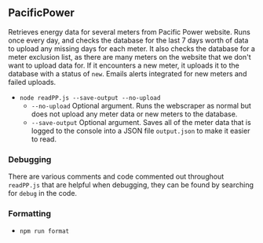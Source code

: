## PacificPower

Retrieves energy data for several meters from Pacific Power website. Runs once every day, and checks the database for the last 7 days worth of data to upload any missing days for each meter. It also checks the database for a meter exclusion list, as there are many meters on the website that we don't want to upload data for. If it encounters a new meter, it uploads it to the database with a status of `new`. Emails alerts integrated for new meters and failed uploads.

- `node readPP.js --save-output --no-upload`
  - `--no-upload` Optional argument. Runs the webscraper as normal but does not upload any meter data or new meters to the database.
  - `--save-output` Optional argument. Saves all of the meter data that is logged to the console into a JSON file `output.json` to make it easier to read.

### Debugging

There are various comments and code commented out throughout `readPP.js` that are helpful when debugging, they can be found by searching for `debug` in the code.

### Formatting

- `npm run format`
